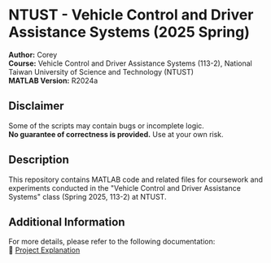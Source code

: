 # NTUST - Vehicle Control and Driver Assistance Systems (2025 Spring)

**Author:** Corey  
**Course:** Vehicle Control and Driver Assistance Systems (113-2), National Taiwan University of Science and Technology (NTUST)  
**MATLAB Version:** R2024a  

## Disclaimer
Some of the scripts may contain bugs or incomplete logic.  
**No guarantee of correctness is provided.** Use at your own risk.

## Description
This repository contains MATLAB code and related files for coursework and experiments conducted in the "Vehicle Control and Driver Assistance Systems" class (Spring 2025, 113-2) at NTUST.

## Additional Information
For more details, please refer to the following documentation:  
🔗 [Project Explanation](https://youtu.be/vKB2Lg-IM3I?si=VeW5U2MJo5LzlT4W)




